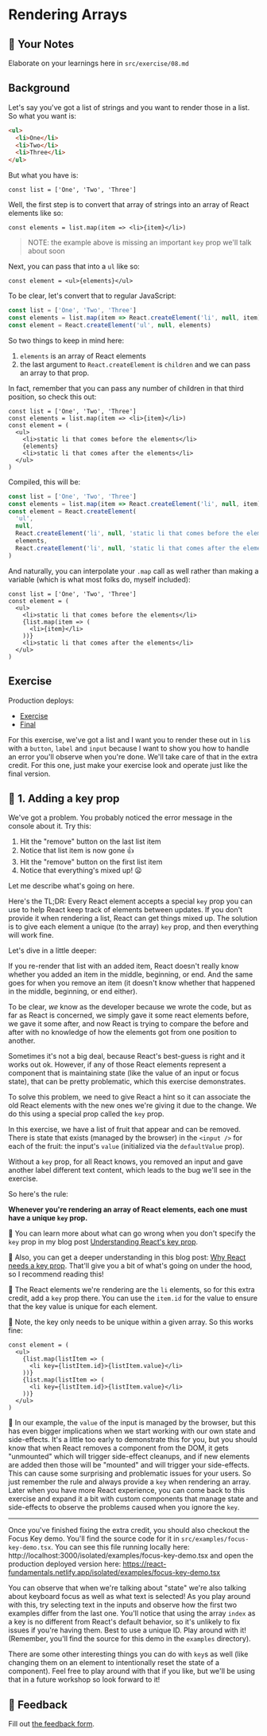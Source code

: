 # Rendering Arrays

## 📝 Your Notes

Elaborate on your learnings here in `src/exercise/08.md`

## Background

Let's say you've got a list of strings and you want to render those in a list.
So what you want is:

```html
<ul>
  <li>One</li>
  <li>Two</li>
  <li>Three</li>
</ul>
```

But what you have is:

```tsx
const list = ['One', 'Two', 'Three']
```

Well, the first step is to convert that array of strings into an array of React
elements like so:

```tsx
const elements = list.map(item => <li>{item}</li>)
```

> NOTE: the example above is missing an important `key` prop we'll talk about
> soon

Next, you can pass that into a `ul` like so:

```tsx
const element = <ul>{elements}</ul>
```

To be clear, let's convert that to regular JavaScript:

```javascript
const list = ['One', 'Two', 'Three']
const elements = list.map(item => React.createElement('li', null, item))
const element = React.createElement('ul', null, elements)
```

So two things to keep in mind here:

1. `elements` is an array of React elements
2. the last argument to `React.createElement` is `children` and we can pass an
   array to that prop.

In fact, remember that you can pass any number of children in that third
position, so check this out:

```tsx
const list = ['One', 'Two', 'Three']
const elements = list.map(item => <li>{item}</li>)
const element = (
  <ul>
    <li>static li that comes before the elements</li>
    {elements}
    <li>static li that comes after the elements</li>
  </ul>
)
```

Compiled, this will be:

```javascript
const list = ['One', 'Two', 'Three']
const elements = list.map(item => React.createElement('li', null, item))
const element = React.createElement(
  'ul',
  null,
  React.createElement('li', null, 'static li that comes before the elements'),
  elements,
  React.createElement('li', null, 'static li that comes after the elements'),
)
```

And naturally, you can interpolate your `.map` call as well rather than making a
variable (which is what most folks do, myself included):

```tsx
const list = ['One', 'Two', 'Three']
const element = (
  <ul>
    <li>static li that comes before the elements</li>
    {list.map(item => (
      <li>{item}</li>
    ))}
    <li>static li that comes after the elements</li>
  </ul>
)
```

## Exercise

Production deploys:

- [Exercise](http://react-fundamentals-next.netlify.app/isolated/exercise/08.tsx)
- [Final](http://react-fundamentals-next.netlify.app/isolated/final/08.tsx)

For this exercise, we've got a list and I want you to render these out in `li`s
with a `button`, `label` and `input` because I want to show you how to handle an
error you'll observe when you're done. We'll take care of that in the extra
credit. For this one, just make your exercise look and operate just like the
final version.

## 💯 1. Adding a key prop

We've got a problem. You probably noticed the error message in the console about
it. Try this:

1. Hit the "remove" button on the last list item
2. Notice that list item is now gone 👍
3. Hit the "remove" button on the first list item
4. Notice that everything's mixed up! 😦

Let me describe what's going on here.

Here's the TL;DR: Every React element accepts a special `key` prop you can use
to help React keep track of elements between updates. If you don't provide it
when rendering a list, React can get things mixed up. The solution is to give
each element a unique (to the array) `key` prop, and then everything will work
fine.

Let's dive in a little deeper:

If you re-render that list with an added item, React doesn't really know whether
you added an item in the middle, beginning, or end. And the same goes for when
you remove an item (it doesn't know whether that happened in the middle,
beginning, or end either).

To be clear, _we_ know as the developer because we wrote the code, but as far as
React is concerned, we simply gave it some react elements before, we gave it
some after, and now React is trying to compare the before and after with no
knowledge of how the elements got from one position to another.

Sometimes it's not a big deal, because React's best-guess is right and it works
out ok. However, if any of those React elements represent a component that is
maintaining state (like the value of an input or focus state), that can be
pretty problematic, which this exercise demonstrates.

To solve this problem, we need to give React a hint so it can associate the old
React elements with the new ones we're giving it due to the change. We do this
using a special prop called the `key` prop.

In this exercise, we have a list of fruit that appear and can be removed. There
is state that exists (managed by the browser) in the `<input />` for each of the
fruit: the input's `value` (initialized via the `defaultValue` prop).

Without a `key` prop, for all React knows, you removed an input and gave another
label different text content, which leads to the bug we'll see in the exercise.

So here's the rule:

**Whenever you're rendering an array of React elements, each one must have a
unique `key` prop.**

📜 You can learn more about what can go wrong when you don't specify the `key`
prop in my blog post
[Understanding React's key prop](https://kentcdodds.com/blog/understanding-reacts-key-prop).

📜 Also, you can get a deeper understanding in this blog post:
[Why React needs a key prop](https://epicreact.dev/why-react-needs-a-key-prop).
That'll give you a bit of what's going on under the hood, so I recommend reading
this!

🐨 The React elements we're rendering are the `li` elements, so for this extra
credit, add a `key` prop there. You can use the `item.id` for the value to
ensure that the key value is unique for each element.

🦉 Note, the key only needs to be unique within a given array. So this works
fine:

```tsx
const element = (
  <ul>
    {list.map(listItem => (
      <li key={listItem.id}>{listItem.value}</li>
    ))}
    {list.map(listItem => (
      <li key={listItem.id}>{listItem.value}</li>
    ))}
  </ul>
)
```

🦉 In our example, the `value` of the input is managed by the browser, but this
has even bigger implications when we start working with our own state and
side-effects. It's a little too early to demonstrate this for you, but you
should know that when React removes a component from the DOM, it gets
"unmounted" which will trigger side-effect cleanups, and if new elements are
added then those will be "mounted" and will trigger your side-effects. This can
cause some surprising and problematic issues for your users. So just remember
the rule and always provide a `key` when rendering an array. Later when you have
more React experience, you can come back to this exercise and expand it a bit
with custom components that manage state and side-effects to observe the
problems caused when you ignore the `key`.

---

Once you've finished fixing the extra credit, you should also checkout the Focus
Key demo. You'll find the source code for it in
`src/examples/focus-key-demo.tsx`. You can see this file running locally here:
http://localhost:3000/isolated/examples/focus-key-demo.tsx and open the
production deployed version here:
https://react-fundamentals.netlify.app/isolated/examples/focus-key-demo.tsx

You can observe that when we're talking about "state" we're also talking about
keyboard focus as well as what text is selected! As you play around with this,
try selecting text in the inputs and observe how the first two examples differ
from the last one. You'll notice that using the array `index` as a key is no
different from React's default behavior, so it's unlikely to fix issues if
you're having them. Best to use a unique ID. Play around with it! (Remember,
you'll find the source for this demo in the `examples` directory).

There are some other interesting things you can do with `key`s as well (like
changing them on an element to intentionally reset the state of a component).
Feel free to play around with that if you like, but we'll be using that in a
future workshop so look forward to it!

## 🦉 Feedback

Fill out
[the feedback form](https://ws.kcd.im/?ws=React%20Fundamentals%20%E2%9A%9B&e=08%3A%20Rendering%20Arrays&em=cahdeemer%40gmail.com).
